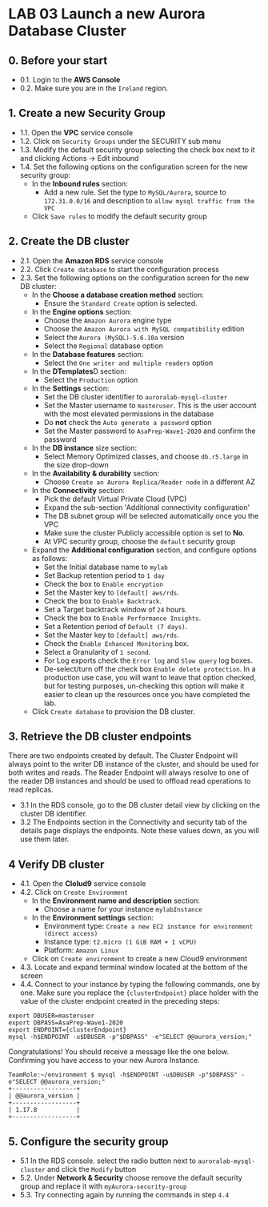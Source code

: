 
# LAB 03 Launch a new Aurora Database Cluster

## 0. Before your start

- 0.1. Login to the **AWS Console**
- 0.2. Make sure you are in the `Ireland` region.

## 1. Create a new Security Group

- 1.1. Open the **VPC** service console
- 1.2. Click on `Security Groups` under the SECURITY sub menu
- 1.3. Modify the default security group selecting the check box next to it and clicking Actions ->  Edit inbound
- 1.4. Set the following options on the configuration screen for the new security group:
    - In the **Inbound rules** section:
        - Add a new rule. Set the type to `MySQL/Aurora`, source to `172.31.0.0/16` and description to `allow mysql traffic from the VPC`
    - Click `Save rules` to modify the default security group

## 2. Create the DB cluster

- 2.1. Open the **Amazon RDS** service console
- 2.2. Click `Create database` to start the configuration process
- 2.3. Set the following options on the configuration screen for the new DB cluster:
    - In the **Choose a database creation method** section:
        - Ensure the `Standard Create` option is selected.
    - In the **Engine options** section:
        - Choose the `Amazon Aurora` engine type
        - Choose the `Amazon Aurora with MySQL compatibility` edition
        - Select the `Aurora (MySQL)-5.6.10a` version
        - Select the `Regional` database option
    - In the **Database features** section:
        - Select the `One writer and multiple readers` option
    - In the **DTemplates**D section:
        - Select the `Production` option
    - In the **Settings** section:
        - Set the DB cluster identifier to `auroralab-mysql-cluster`
        - Set the Master username to `masteruser`. This is the user account with the most elevated permissions in the database
        - Do **not** check the `Auto generate a password` option
        - Set the Master password to `AsaPrep-Wave1-2020` and confirm the password
    - In the **DB instance** size section:
        - Select Memory Optimized classes, and choose `db.r5.large` in the size drop-down
    - In the **Availability & durability** section:
        - Choose `Create an Aurora Replica/Reader node` in a different AZ
    - In the **Connectivity** section:
        - Pick the default Virtual Private Cloud (VPC)
        - Expand the sub-section 'Additional connectivity configuration'
        - The DB subnet group will be selected automatically once you the VPC
        - Make sure the cluster Publicly accessible option is set to **No**.
        - At VPC security group, choose the `default` security group
    - Expand the **Additional configuration** section, and configure options as follows:
        - Set the Initial database name to `mylab`
        - Set Backup retention period to `1 day`
        - Check the box to `Enable encryption`
        - Set the Master key to `[default] aws/rds`.
        - Check the box to `Enable Backtrack`.
        - Set a Target backtrack window of `24` hours.
        - Check the box to `Enable Performance Insights`.
        - Set a Retention period of `Default (7 days)`.
        - Set the Master key to `[default] aws/rds`.
        - Check the `Enable Enhanced Monitoring` box.
        - Select a Granularity of `1 second`.
        - For Log exports check the `Error log` and `Slow query` log boxes.
        - De-select/turn off the check box `Enable delete protection`. In a production use case, you will want to leave that option checked, but for testing purposes, un-checking this option will make it easier to clean up the resources once you have completed the lab.
    - Click `Create database` to provision the DB cluster.


## 3. Retrieve the DB cluster endpoints

There are two endpoints created by default. The Cluster Endpoint will always point to the writer DB instance of the cluster, and should be used for both writes and reads. The Reader Endpoint will always resolve to one of the reader DB instances and should be used to offload read operations to read replicas. 

- 3.1 In the RDS console, go to the DB cluster detail view by clicking on the cluster DB identifier.
- 3.2 The Endpoints section in the Connectivity and security tab of the details page displays the endpoints. Note these values down, as you will use them later.

## 4 Verify DB cluster

- 4.1. Open the **Clolud9** service console
- 4.2. Click on `Create Environment`
    - In the **Environment name and description** section:
        - Choose a name for your instance `mylabInstance`
    - In the **Environment settings** section:
        - Environment type: `Create a new EC2 instance for environment (direct access)`
        - Instance type: `t2.micro (1 GiB RAM + 1 vCPU)`
        - Platform: `Amazon Linux`
    - Click on `Create environment` to create a new Cloud9 environment
- 4.3. Locate and expand terminal window located at the bottom of the screen
- 4.4. Connect to your instance by typing the following commands, one by one. Make sure you replace the `{clusterEndpoint}` place holder with the value of the cluster endpoint created in the preceding steps:
```
export DBUSER=masteruser
export DBPASS=AsaPrep-Wave1-2020
export ENDPOINT={clusterEndpoint}
mysql -h$ENDPOINT -u$DBUSER -p"$DBPASS" -e"SELECT @@aurora_version;"
```
Congratulations! You should receive a message like the one below. Confirming you have access to your new Aurora Instance.

```
TeamRole:~/environment $ mysql -h$ENDPOINT -u$DBUSER -p"$DBPASS" -e"SELECT @@aurora_version;"
+------------------+
| @@aurora_version |
+------------------+
| 1.17.8           |
+------------------+
```

## 5. Configure the security group

- 5.1 In the RDS console. select the radio button next to `auroralab-mysql-cluster` and click the `Modify` button
- 5.2. Under **Network & Security** choose remove the default security group and replace it with `myAurora-security-group`
- 5.3. Try connecting again by running the commands in step `4.4`
